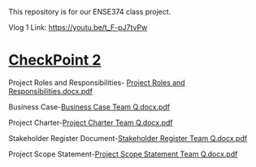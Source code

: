 This repository is for our ENSE374 class project.

Vlog 1 Link: https://youtu.be/t_F-pJ7tvPw

<h1><ins>CheckPoint 2</ins></h1>

Project Roles and Responsibilities- [Project Roles and Responsibilities.docx.pdf](https://github.com/TeamQ-ENSE374/TeamQ/files/7349448/Project.Roles.and.Responsibilities.docx.pdf)<br>

Business Case-[Business Case Team Q.docx.pdf](https://github.com/TeamQ-ENSE374/TeamQ/files/7349461/Business.Case.Team.Q.docx.pdf)<br>

Project Charter-[Project Charter Team Q.docx.pdf](https://github.com/TeamQ-ENSE374/TeamQ/files/7349464/Project.Charter.Team.Q.docx.pdf)<br>

Stakeholder Register Document-[Stakeholder Register Team Q.docx.pdf](https://github.com/TeamQ-ENSE374/TeamQ/files/7349479/Stakeholder.Register.Team.Q.docx.pdf)<br>

Project Scope Statement-[Project Scope Statement Team Q.docx.pdf](https://github.com/TeamQ-ENSE374/TeamQ/files/7349484/Project.Scope.Statement.Team.Q.docx.pdf)<br>


